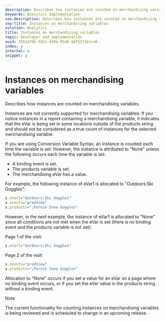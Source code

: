 ```yaml
---
description: Describes how instances are counted on merchandising variables.
keywords: Analytics Implementation
seo-description: Describes how instances are counted on merchandising variables.
seo-title: Instances on merchandising variables
solution: Analytics
title: Instances on merchandising variables
topic: Developer and implementation
uuid: 1552a7db-92b2-439e-91e6-ddf52f4b1ca6
index: y
internal: n
snippet: y
---
```


# Instances on merchandising variables

Describes how instances are counted on merchandising variables.

 Instances are not currently supported for merchandising variables. If you notice instances in a report containing a merchandising variable, it indicates that the eVar is being set in some locations outside of the products string and should not be considered as a true count of instances for the selected merchandising variable.

If you are using Conversion Variable Syntax, an instance is counted each time the variable is set. However, the instance is attributed to "None" unless the following occurs each time the variable is set:

* A binding event is set. 
* The products variable is set. 
* The merchandising eVar has a value.

For example, the following instance of eVar1 is allocated to "Outdoors:Ski Goggles":

```js
s.eVar1="Outdoors:Ski Goggles" 
s.events="prodView" 
s.products=";Fernie Snow Goggles"
```

However, in the next example, the instance of eVar1 is allocated to "None" since all conditions are not met when the eVar is set (there is no binding event and the products variable is not set):

Page 1 of the visit:

```js
s.eVar1="Outdoors:Ski Goggles"
```

Page 2 of the visit:

```js
s.events="prodView" 
s.products=";Fernie Snow Goggles"
```

Allocation to "None" occurs if you set a value for an eVar on a page where no binding event occurs, or if you set the eVar value in the products string without a binding event.

>[!NOTE]
>
>The current functionality for counting instances on merchandising variables is being reviewed and is scheduled to change in an upcoming release.

